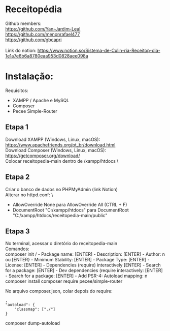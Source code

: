 # Receitopédia

Github members:<br>
https://github.com/Yan-Jardim-Leal<br>
https://github.com/menonrafael477 <br>
https://github.com/gbcapri<br><br>
Link do notion: https://www.notion.so/Sistema-de-Culin-ria-Receitop-dia-1e1a7e6b6a8780eaa953d0828aee098a

# Instalação:

Requisitos:
  - XAMPP / Apache e MySQL
  - Composer
  - Pecee Simple-Router

## Etapa 1
 
Download XAMPP (Windows, Linux, macOS): https://www.apachefriends.org/pt_br/download.html \
Download Composer (Windows, Linux, macOS): https://getcomposer.org/download/ \
Colocar receitopedia-main dentro de /xampp/htdocs \

## Etapa 2

Criar o banco de dados no PHPMyAdmin (link Notion) \
Alterar no httpd.conf: \
  - AllowOverride None para AllowOverride All (CTRL + F)
  - DocumentRoot "C:/xampp/htdocs" para DocumentRoot "C:/xampp/htdocs/receitopedia-main/public"

## Etapa 3

No terminal, acessar o diretório do receitopedia-main \
Comandos: \
  composer init /
    - Package name: [ENTER]
    - Description: [ENTER]
    - Author: n ou [ENTER}
    - Minimum Stability: [ENTER]
    - Package Type: [ENTER]
    - License: [ENTER]
    - Dependencies (require) interactively [ENTER]
    - Search for a package: [ENTER]
    - Dev dependencies (require interactively: [ENTER]
    - Search for a package: [ENTER]
    - Add PSR-4: Autoload mapping: n
  composer install
  composer require pecee/simple-router

No arquivo composer.json, colar depois do require:

    ,
    "autoload": {
        "classmap": ["./"]
    }

composer dump-autoload




    

